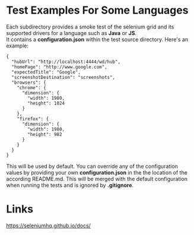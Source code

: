 # Test Examples For Some Languages
Each subdirectory provides a smoke test of the selenium grid and its supported drivers for a language such as **Java** or **JS**.  
It contains a **configuration.json** within the test source directory. Here's an example:
```
{
  "hubUrl": "http://localhost:4444/wd/hub",
  "homePage": "http://www.google.com",
  "expectedTitle": "Google",
  "screenshotDestination": "screenshots",
  "browsers": {
    "chrome": {
      "dimension": {
        "width": 1980,
        "height": 1024
      }
    },
    "firefox": {
      "dimension": {
        "width": 1980,
        "height": 982
      }
    }
  }
}
```
This will be used by default. You can override any of the configuration values by providing your own **configuration.json** in the the location of the according README.md. This will be merged with the default configuration when running the tests and is ignored by **.gitignore**.

# Links
https://seleniumhq.github.io/docs/  
